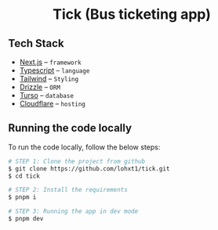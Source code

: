 <div align="center" >
<h1>
Tick (Bus ticketing app)
</h1>
</div>

## Tech Stack

- [Next.js](https://nextjs.org/) – `framework`
- [Typescript](https://www.typescriptlang.org/) – `language`
- [Tailwind](https://tailwindcss.com/) – `Styling`
- [Drizzle](https://orm.drizzle.com/) – `ORM`
- [Turso](http://turso.tech) – `database`
- [Cloudflare](https://cloudflare.com/) – `hosting`

## Running the code locally

To run the code locally, follow the below steps:

```bash
# STEP 1: Clone the project from github
$ git clone https://github.com/lohxt1/tick.git
$ cd tick

# STEP 2: Install the requirements
$ pnpm i

# STEP 3: Running the app in dev mode
$ pnpm dev
```
